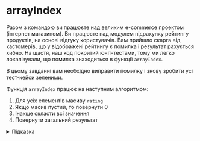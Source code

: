 # arrayIndex

Разом з командою ви працюєте над великим e-commerce проектом (інтернет магазином). Ви працюєте над модулем підрахунку рейтингу продуктів, на основі відгуку користувачів. Вам прийшло скарга від кастомерів, що у відображені рейтингу є помилка і результат рахується хибно. На щастя, наш код покритий юніт-тестами, тому ми легко локалізували, що помилка знаходиться в функції `arrayIndex`.

В цьому завданні вам необхідно виправити помилку і знову зробити усі тест-кейси зеленими.

Функція `arrayIndex` працює на наступним алгоритмом:

1. Для усіх елементів масиву `rating`
1. Якщо масив пустий, то повернути 0
1. Інакше скласти всі значення
1. Повернути загальний результат

<details>
  <summary>Підказка</summary>

---

  Зверніть увагу на "зелені" і "червоні" тест кейси.
</details>